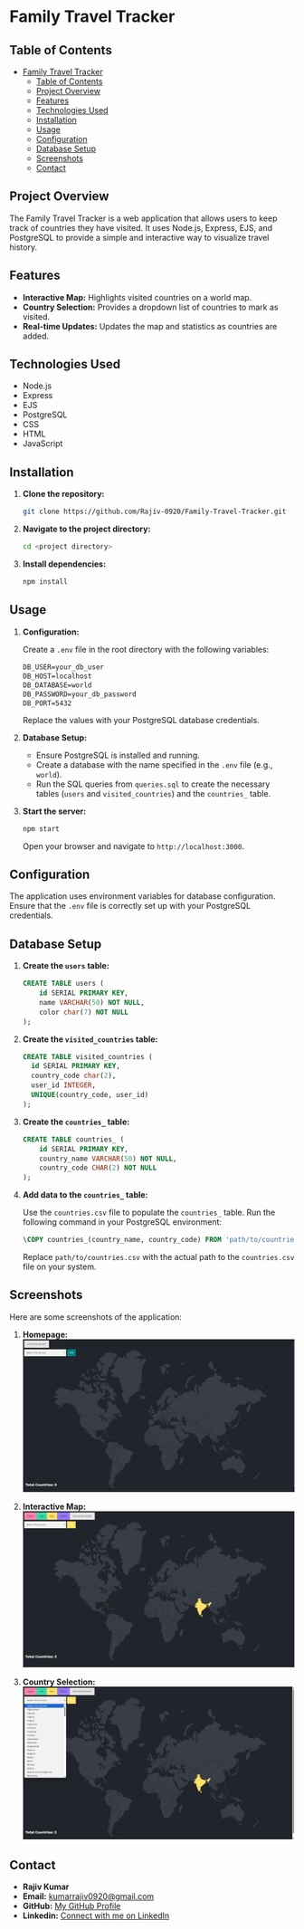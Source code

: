 # Family Travel Tracker

## Table of Contents
- [Family Travel Tracker](#family-travel-tracker)
  - [Table of Contents](#table-of-contents)
  - [Project Overview](#project-overview)
  - [Features](#features)
  - [Technologies Used](#technologies-used)
  - [Installation](#installation)
  - [Usage](#usage)
  - [Configuration](#configuration)
  - [Database Setup](#database-setup)
  - [Screenshots](#screenshots)
  - [Contact](#contact)

## Project Overview

The Family Travel Tracker is a web application that allows users to keep track of countries they have visited. It uses Node.js, Express, EJS, and PostgreSQL to provide a simple and interactive way to visualize travel history.

## Features

*   **Interactive Map:** Highlights visited countries on a world map.
*   **Country Selection:** Provides a dropdown list of countries to mark as visited.
*   **Real-time Updates:** Updates the map and statistics as countries are added.

## Technologies Used

*   Node.js
*   Express
*   EJS
*   PostgreSQL
*   CSS
*   HTML
*   JavaScript

## Installation

1.  **Clone the repository:**

    ```sh
    git clone https://github.com/Rajiv-0920/Family-Travel-Tracker.git 
    ```
2. **Navigate to the project directory:**
    ```sh
    cd <project directory>
    ```
2.  **Install dependencies:**

    ```sh
    npm install
    ```

## Usage

1.  **Configuration:**

    Create a `.env` file in the root directory with the following variables:

    ```env
    DB_USER=your_db_user
    DB_HOST=localhost
    DB_DATABASE=world
    DB_PASSWORD=your_db_password
    DB_PORT=5432
    ```

    Replace the values with your PostgreSQL database credentials.
2.  **Database Setup:**

    *   Ensure PostgreSQL is installed and running.
    *   Create a database with the name specified in the `.env` file (e.g., `world`).
    *   Run the SQL queries from `queries.sql` to create the necessary tables (`users` and `visited_countries`) and the `countries_` table.
3.  **Start the server:**

    ```sh
    npm start
    ```

    Open your browser and navigate to `http://localhost:3000`.

## Configuration

The application uses environment variables for database configuration. Ensure that the `.env` file is correctly set up with your PostgreSQL credentials.

## Database Setup

1.  **Create the `users` table:**

    ```sql
    CREATE TABLE users (
        id SERIAL PRIMARY KEY,
        name VARCHAR(50) NOT NULL,
        color char(7) NOT NULL
    );
    ```
2.  **Create the `visited_countries` table:**

    ```sql
    CREATE TABLE visited_countries (
      id SERIAL PRIMARY KEY,
      country_code char(2),
      user_id INTEGER,
      UNIQUE(country_code, user_id)
    );
    ```
3.  **Create the `countries_` table:**
    ```sql
    CREATE TABLE countries_ (
        id SERIAL PRIMARY KEY,
        country_name VARCHAR(50) NOT NULL,
        country_code CHAR(2) NOT NULL
    );
    ```
4.  **Add data to the `countries_` table:**

    Use the `countries.csv` file to populate the `countries_` table. Run the following command in your PostgreSQL environment:

    ```sql
    \COPY countries_(country_name, country_code) FROM 'path/to/countries.csv' DELIMITER ',' CSV HEADER;
    ```

    Replace `path/to/countries.csv` with the actual path to the `countries.csv` file on your system.

## Screenshots

Here are some screenshots of the application:

1. **Homepage:**
   ![Homepage](./screenshots/homepage.png)

2. **Interactive Map:**
   ![Interactive Map](./screenshots/interactive_map.png)

3. **Country Selection:**
   ![Country Selection](./screenshots/country_selection.png)

## Contact

*   **Rajiv Kumar**
*   **Email:** kumarrajiv0920@gmail.com
*   **GitHub:** [My GitHub Profile](https://github.com/Rajiv-0920)
*   **Linkedin:** [Connect with me on LinkedIn](https://www.linkedin.com/in/rajiv4373)